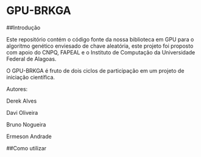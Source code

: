 # GPU-BRKGA

##Introdução

Este repositório contém o código fonte da nossa biblioteca em GPU para o algoritmo genético enviesado de chave aleatória, este projeto foi proposto com apoio do CNPQ, FAPEAL e o Instituto de Computação da Universidade Federal de Alagoas.

O GPU-BRKGA é fruto de dois ciclos de participação em um projeto de iniciação científica.

Autores:

Derek Alves

Davi Oliveira

Bruno Nogueira

Ermeson Andrade

##Como utilizar



